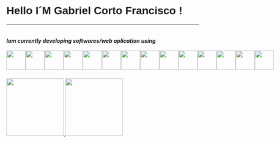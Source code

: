 <link href="https://fonts.googleapis.com/css?family=Poppins:100,200,300,400,500,600,700,800,900" rel="stylesheet">
<link rel="stylesheet" href="https://cdn.jsdelivr.net/gh/devicons/devicon@v2.15.1/devicon.min.css">
          
<h1 style="font-family:'Poppins', sans-serif;">Hello I´M Gabriel Corto Francisco !</h1>
<hr>



<div style="display:flex;">
  <main>
  <h5>Iam currently  developing softwares/web aplication using<br><br> 
  <div style="display:flex;">
  <img width="50px" height="50px" src="https://cdn.jsdelivr.net/gh/devicons/devicon/icons/html5/html5-original.svg" />
  <img width="50px" height="50px" src="https://cdn.jsdelivr.net/gh/devicons/devicon/icons/css3/css3-original.svg" />
  <img width="50px" height="50px" src="https://cdn.jsdelivr.net/gh/devicons/devicon/icons/javascript/javascript-original.svg" />
  <img width="50px" height="50px" src="https://cdn.jsdelivr.net/gh/devicons/devicon/icons/react/react-original-wordmark.svg" />
            <img width="50px" height="50px" src="https://cdn.jsdelivr.net/gh/devicons/devicon/icons/vuejs/vuejs-original.svg" />
<img width="50px" height="50px" src="https://cdn.jsdelivr.net/gh/devicons/devicon/icons/typescript/typescript-original.svg" /> 
<img width="50px" height="50px" src="https://cdn.jsdelivr.net/gh/devicons/devicon/icons/tailwindcss/tailwindcss-original.svg" /> 
<img width="50px" height="50px" src="https://cdn.jsdelivr.net/gh/devicons/devicon/icons/git/git-original.svg" /> 
  <img width="50px" height="50px" src="https://cdn.jsdelivr.net/gh/devicons/devicon/icons/nodejs/nodejs-original.svg" />
  <img width="50px" height="50px" src="https://cdn.jsdelivr.net/gh/devicons/devicon/icons/nextjs/nextjs-original.svg" />
<img width="50px" height="50px" src="https://cdn.jsdelivr.net/gh/devicons/devicon/icons/docker/docker-original.svg" /> 
<img width="50px" height="50px" src="https://cdn.jsdelivr.net/gh/devicons/devicon/icons/postgresql/postgresql-original.svg" /> 
<img width="50px" height="50px" src="https://cdn.jsdelivr.net/gh/devicons/devicon/icons/mongodb/mongodb-original.svg" /> 
<img width="50px" height="50px" src="https://cdn.jsdelivr.net/gh/devicons/devicon/icons/express/express-original.svg" /> 
            
  </div>
  </h5>

  </div>
  </h5>
  </main>
<div style="display:flex; gap:3rem;">
  <a href="https://github.com/gabriel-corto">
  <img height="150em" src="https://github-readme-stats.vercel.app/api?username=gabriel-corto&show_icons=true&theme=dracula&include_all_commits=true&count_private=true"/>
  <img height="150em" src="https://github-readme-stats.vercel.app/api/top-langs/?username=gabriel-corto&layout=compact&langs_count=16&theme=dracula"/>
</div>






</div>


          
                     
            
